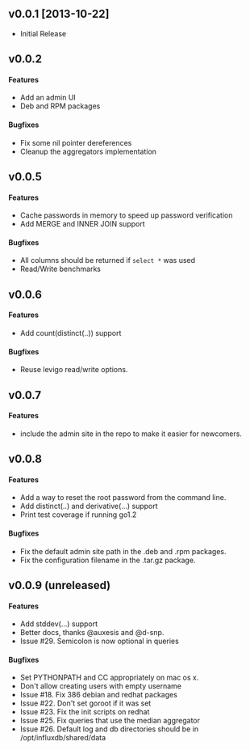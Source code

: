 ## v0.0.1 [2013-10-22]

  * Initial Release

## v0.0.2

#### Features

- Add an admin UI
- Deb and RPM packages

#### Bugfixes

- Fix some nil pointer dereferences
- Cleanup the aggregators implementation

## v0.0.5

#### Features

- Cache passwords in memory to speed up password verification
- Add MERGE and INNER JOIN support

#### Bugfixes

- All columns should be returned if `select *` was used
- Read/Write benchmarks

## v0.0.6

#### Features

- Add count(distinct(..)) support

#### Bugfixes

- Reuse levigo read/write options.

## v0.0.7

#### Features

- include the admin site in the repo to make it easier for newcomers.

## v0.0.8

#### Features

- Add a way to reset the root password from the command line.
- Add distinct(..) and derivative(...) support
- Print test coverage if running go1.2

#### Bugfixes

- Fix the default admin site path in the .deb and .rpm packages.
- Fix the configuration filename in the .tar.gz package.

## v0.0.9 (unreleased)

#### Features

- Add stddev(...) support
- Better docs, thanks @auxesis and @d-snp.
- Issue #29. Semicolon is now optional in queries

#### Bugfixes

- Set PYTHONPATH and CC appropriately on mac os x.
- Don't allow creating users with empty username
- Issue #18. Fix 386 debian and redhat packages
- Issue #22. Don't set goroot if it was set
- Issue #23. Fix the init scripts on redhat
- Issue #25. Fix queries that use the median aggregator
- Issue #26. Default log and db directories should be in /opt/influxdb/shared/data
